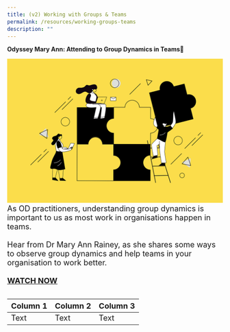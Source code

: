```yaml
---
title: (v2) Working with Groups & Teams
permalink: /resources/working-groups-teams
description: ""
---
```

<b>Odyssey Mary Ann: Attending to Group Dynamics in Teams</b>
<table><div class="row"> <div class="col is-5"> <figure style="margin:0;"> <img src="/images/Team%20Development.jpg" alt="employee engagement"> </figure> </div> <div class="col is-7"> <font size="4">As OD practitioners, understanding group dynamics is important to us as most work in organisations happen in teams.<br><br>Hear from Dr Mary Ann Rainey, as she shares some ways to observe group dynamics and help teams in your organisation to work better. <br><br><strong><a href ="https://vimeo.com/130939928">WATCH NOW</a></strong></div></table>


	
	

| Column 1 | Column 2 | Column 3 |
| -------- | -------- | -------- |
| Text     | Text     | Text     |

